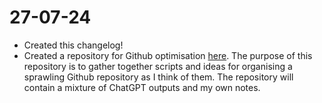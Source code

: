 # 27-07-24

- Created this changelog!
- Created a repository for Github optimisation [here](https://github.com/danielrosehill/Github-Optimisation). The purpose of this repository is to gather together scripts and ideas for organising a sprawling Github repository as I think of them. The repository will contain a mixture of ChatGPT outputs and my own notes.